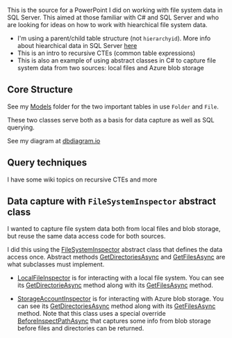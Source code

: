 This is the source for a PowerPoint I did on working with file system data in SQL Server. This aimed at those familiar with C# and SQL Server and who are looking for ideas on how to work with hiearchical file system data.

- I'm using a parent/child table structure (not `hierarchyid`). More info about hiearchical data in SQL Server [here](https://docs.microsoft.com/en-us/sql/relational-databases/hierarchical-data-sql-server?view=sql-server-ver15)
- This is an intro to recursive CTEs (common table expressions)
- This is also an example of using abstract classes in C# to capture file system data from two sources: local files and Azure blob storage

## Core Structure
See my [Models](https://github.com/adamfoneil/TreeData/tree/master/TreeData.Library/Models) folder for the two important tables in use `Folder` and `File`.

These two classes serve both as a basis for data capture as well as SQL querying.

See my diagram at [dbdiagram.io](https://dbdiagram.io/d/5f5ec5c810a0a51c74d4da02)

## Query techniques
I have some wiki topics on recursive CTEs and more

## Data capture with `FileSystemInspector` abstract class
I wanted to capture file system data both from local files and blob storage, but reuse the same data access code for both sources.

I did this using the [FileSystemInspector](https://github.com/adamfoneil/TreeData/blob/master/TreeData.Library/Abstract/FileSystemInspector.cs) abstract class that defines the data access once. Abstract methods [GetDirectoriesAsync](https://github.com/adamfoneil/TreeData/blob/master/TreeData.Library/Abstract/FileSystemInspector.cs#L73) and [GetFilesAsync](https://github.com/adamfoneil/TreeData/blob/master/TreeData.Library/Abstract/FileSystemInspector.cs#L78) are what subclasses must implement.

- [LocalFileInspector](https://github.com/adamfoneil/TreeData/blob/master/TreeData.Library/LocalFileInspector.cs) is for interacting with a local file system. You can see its [GetDirectorieAsync](https://github.com/adamfoneil/TreeData/blob/master/TreeData.Library/LocalFileInspector.cs#L14) method along with its [GetFilesAsync](https://github.com/adamfoneil/TreeData/blob/master/TreeData.Library/LocalFileInspector.cs#L33) method.

- [StorageAccountInspector](https://github.com/adamfoneil/TreeData/blob/master/TreeData.Library/StorageAccountInspector.cs) is for interacting with Azure blob storage. You can see its [GetDirectoriesAsync](https://github.com/adamfoneil/TreeData/blob/master/TreeData.Library/StorageAccountInspector.cs#L38) method along with its [GetFilesAsync](https://github.com/adamfoneil/TreeData/blob/master/TreeData.Library/StorageAccountInspector.cs#L45) method. Note that this class uses a special override [BeforeInspectPathAsync](https://github.com/adamfoneil/TreeData/blob/master/TreeData.Library/StorageAccountInspector.cs#L26) that captures some info from blob storage before files and directories can be returned.

